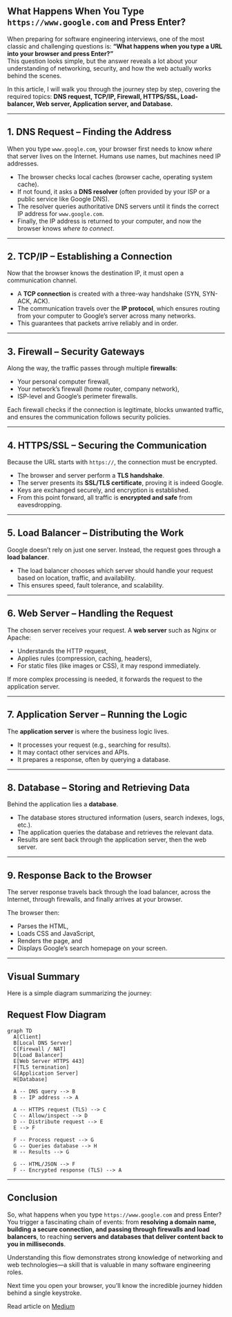 ## What Happens When You Type `https://www.google.com` and Press Enter?

When preparing for software engineering interviews, one of the most classic and challenging questions is: **“What happens when you type a URL into your browser and press Enter?”**  
This question looks simple, but the answer reveals a lot about your understanding of networking, security, and how the web actually works behind the scenes.  

In this article, I will walk you through the journey step by step, covering the required topics: **DNS request, TCP/IP, Firewall, HTTPS/SSL, Load-balancer, Web server, Application server, and Database.**

---

## 1. DNS Request – Finding the Address
When you type `www.google.com`, your browser first needs to know *where* that server lives on the Internet. Humans use names, but machines need IP addresses.

- The browser checks local caches (browser cache, operating system cache).
- If not found, it asks a **DNS resolver** (often provided by your ISP or a public service like Google DNS).
- The resolver queries authoritative DNS servers until it finds the correct IP address for `www.google.com`.
- Finally, the IP address is returned to your computer, and now the browser knows *where to connect*.

---

## 2. TCP/IP – Establishing a Connection
Now that the browser knows the destination IP, it must open a communication channel.

- A **TCP connection** is created with a three-way handshake (SYN, SYN-ACK, ACK).
- The communication travels over the **IP protocol**, which ensures routing from your computer to Google’s server across many networks.
- This guarantees that packets arrive reliably and in order.

---

## 3. Firewall – Security Gateways
Along the way, the traffic passes through multiple **firewalls**:

- Your personal computer firewall,
- Your network’s firewall (home router, company network),
- ISP-level and Google’s perimeter firewalls.

Each firewall checks if the connection is legitimate, blocks unwanted traffic, and ensures the communication follows security policies.

---

## 4. HTTPS/SSL – Securing the Communication
Because the URL starts with `https://`, the connection must be encrypted.

- The browser and server perform a **TLS handshake**.
- The server presents its **SSL/TLS certificate**, proving it is indeed Google.
- Keys are exchanged securely, and encryption is established.
- From this point forward, all traffic is **encrypted and safe** from eavesdropping.

---

## 5. Load Balancer – Distributing the Work
Google doesn’t rely on just one server. Instead, the request goes through a **load balancer**.

- The load balancer chooses which server should handle your request based on location, traffic, and availability.
- This ensures speed, fault tolerance, and scalability.

---

## 6. Web Server – Handling the Request
The chosen server receives your request. A **web server** such as Nginx or Apache:

- Understands the HTTP request,
- Applies rules (compression, caching, headers),
- For static files (like images or CSS), it may respond immediately.

If more complex processing is needed, it forwards the request to the application server.

---

## 7. Application Server – Running the Logic
The **application server** is where the business logic lives.

- It processes your request (e.g., searching for results).
- It may contact other services and APIs.
- It prepares a response, often by querying a database.

---

## 8. Database – Storing and Retrieving Data
Behind the application lies a **database**.

- The database stores structured information (users, search indexes, logs, etc.).
- The application queries the database and retrieves the relevant data.
- Results are sent back through the application server, then the web server.

---

## 9. Response Back to the Browser
The server response travels back through the load balancer, across the Internet, through firewalls, and finally arrives at your browser.  

The browser then:
- Parses the HTML,
- Loads CSS and JavaScript,
- Renders the page, and
- Displays Google’s search homepage on your screen.

---

## Visual Summary

Here is a simple diagram summarizing the journey:

## Request Flow Diagram


```mermaid
graph TD
  A[Client]
  B[Local DNS Server]
  C[Firewall / NAT]
  D[Load Balancer]
  E[Web Server HTTPS 443]
  F[TLS termination]
  G[Application Server]
  H[Database]

  A -- DNS query --> B
  B -- IP address --> A

  A -- HTTPS request (TLS) --> C
  C -- Allow/inspect --> D
  D -- Distribute request --> E
  E --> F

  F -- Process request --> G
  G -- Queries database --> H
  H -- Results --> G

  G -- HTML/JSON --> F
  F -- Encrypted response (TLS) --> A
```



---

## Conclusion
So, what happens when you type `https://www.google.com` and press Enter?  
You trigger a fascinating chain of events: from **resolving a domain name, building a secure connection, and passing through firewalls and load balancers**, to reaching **servers and databases that deliver content back to you in milliseconds**.

Understanding this flow demonstrates strong knowledge of networking and web technologies—a skill that is valuable in many software engineering roles.  

Next time you open your browser, you’ll know the incredible journey hidden behind a single keystroke.
 
 Read article on [Medium]()
